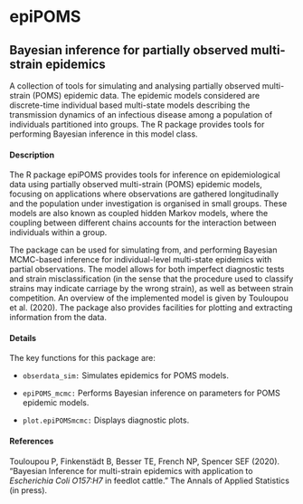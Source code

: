 # epiPOMS
## Bayesian inference for partially observed multi-strain epidemics

A collection of tools for simulating and analysing partially observed multi-strain (POMS) epidemic data. The epidemic models considered are discrete-time individual based multi-state models describing the transmission dynamics of an infectious disease among a population of individuals partitioned into groups. The R package provides tools for performing Bayesian inference in this model class.

#### Description

The R package epiPOMS provides tools for inference on epidemiological data using partially observed multi-strain (POMS) epidemic models, focusing on applications where observations are gathered longitudinally and the population under investigation is organised in small groups. These models are also known as coupled hidden Markov models, where the coupling between different chains accounts for the interaction between individuals within a group.

The package can be used for simulating from, and performing Bayesian MCMC-based inference for individual-level multi-state epidemics with partial observations. The model allows for both imperfect diagnostic tests and strain misclassification (in the sense that the procedure used to classify strains may indicate carriage by the wrong strain), as well as between strain competition. An overview of the implemented model is given by Touloupou et al. (2020). The package also provides facilities for plotting and extracting information from the data.

#### Details
The key functions for this package are:

- ```obserdata_sim:``` Simulates epidemics for POMS models.

- ```epiPOMS_mcmc:``` Performs Bayesian inference on parameters for POMS epidemic models.

- ```plot.epiPOMSmcmc:``` Displays diagnostic plots.

#### References
Touloupou P, Finkenstädt B, Besser TE, French NP, Spencer SEF (2020). “Bayesian Inference for multi-strain epidemics with application to *Escherichia Coli O157:H7* in feedlot cattle.” The Annals of Applied Statistics (in press).

